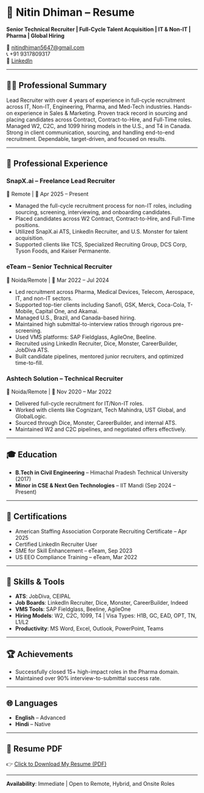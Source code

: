 
# 📄 Nitin Dhiman – Resume

**Senior Technical Recruiter | Full-Cycle Talent Acquisition | IT & Non-IT | Pharma | Global Hiring**

📧 nitindhiman5647@gmail.com  
📞 +91 9317809317  
🔗 [LinkedIn](https://www.linkedin.com/in/nitindhiman4)  

---

## 🧑‍💼 Professional Summary

Lead Recruiter with over 4 years of experience in full-cycle recruitment across IT, Non-IT, Engineering, Pharma, and Med-Tech industries. Hands-on experience in Sales & Marketing. Proven track record in sourcing and placing candidates across Contract, Contract-to-Hire, and Full-Time roles. Managed W2, C2C, and 1099 hiring models in the U.S., and T4 in Canada. Strong in client communication, sourcing, and handling end-to-end recruitment. Dependable, target-driven, and focused on results.

---

## 💼 Professional Experience

### SnapX.ai – Freelance Lead Recruiter  
📍 Remote | 📅 Apr 2025 – Present  
- Managed the full-cycle recruitment process for non-IT roles, including sourcing, screening, interviewing, and onboarding candidates.  
- Placed candidates across W2 Contract, Contract-to-Hire, and Full-Time positions.  
- Utilized SnapX.ai ATS, LinkedIn Recruiter, and U.S. Monster for talent acquisition.  
- Supported clients like TCS, Specialized Recruiting Group, DCS Corp, Tyson Foods, and Kaiser Permanente.

### eTeam – Senior Technical Recruiter  
📍 Noida/Remote | 📅 Mar 2022 – Jul 2024  
- Led recruitment across Pharma, Medical Devices, Telecom, Aerospace, IT, and non-IT sectors.  
- Supported top-tier clients including Sanofi, GSK, Merck, Coca-Cola, T-Mobile, Capital One, and Akamai.  
- Managed U.S., Brazil, and Canada-based hiring.  
- Maintained high submittal-to-interview ratios through rigorous pre-screening.  
- Used VMS platforms: SAP Fieldglass, AgileOne, Beeline.  
- Recruited using LinkedIn Recruiter, Dice, Monster, CareerBuilder, JobDiva ATS.  
- Built candidate pipelines, mentored junior recruiters, and optimized time-to-fill.

### Ashtech Solution – Technical Recruiter  
📍 Noida/Remote | 📅 Nov 2020 – Mar 2022  
- Delivered full-cycle recruitment for IT/Non-IT roles.  
- Worked with clients like Cognizant, Tech Mahindra, UST Global, and GlobalLogic.  
- Sourced through Dice, Monster, CareerBuilder, and internal ATS.  
- Maintained W2 and C2C pipelines, and negotiated offers effectively.

---

## 🎓 Education

- **B.Tech in Civil Engineering** – Himachal Pradesh Technical University (2017)  
- **Minor in CSE & Next Gen Technologies** – IIT Mandi (Sep 2024 – Present)  

---

## 📜 Certifications

- American Staffing Association Corporate Recruiting Certificate – Apr 2025  
- Certified LinkedIn Recruiter User  
- SME for Skill Enhancement – eTeam, Sep 2023  
- US EEO Compliance Training – eTeam, Mar 2022  

---

## 🧠 Skills & Tools

- **ATS**: JobDiva, CEIPAL  
- **Job Boards**: LinkedIn Recruiter, Dice, Monster, CareerBuilder, Indeed  
- **VMS Tools**: SAP Fieldglass, Beeline, AgileOne  
- **Hiring Models**: W2, C2C, 1099, T4 | Visa Types: H1B, GC, EAD, OPT, TN, L1/L2  
- **Productivity**: MS Word, Excel, Outlook, PowerPoint, Teams  

---

## 🏆 Achievements

- Successfully closed 15+ high-impact roles in the Pharma domain.  
- Maintained over 90% interview-to-submittal success rate.  

---

## 🌐 Languages

- **English** – Advanced  
- **Hindi** – Native  

---

## 📎 Resume PDF

👉 [Click to Download My Resume (PDF)](./Nitin_Dhiman_Resume.pdf)

---

**Availability**: Immediate | Open to Remote, Hybrid, and Onsite Roles  
